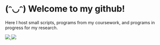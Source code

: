 # (ᵔ◡ᵔ) Welcome to my github!

Here I host small scripts, programs from my coursework, and programs in progress for my research.

<a href="https://github.com/dylansosa/GitHub-Language-Stats">
<img src="https://github.com/dylansosa/GitHub-Language-Stats/blob/master/generated/overview.svg#gh-dark-mode-only" />
<img src="https://github.com/dylansosa/GitHub-Language-Stats/blob/master/generated/languages.svg#gh-dark-mode-only" />
</a>

<!--
**dylansosa/dylansosa** is a ✨ _special_ ✨ repository because its `README.md` (this file) appears on your GitHub profile.

Here are some ideas to get you started:

- 🔭 I’m currently working on ...
- 🌱 I’m currently learning ...
- 👯 I’m looking to collaborate on ...
- 🤔 I’m looking for help with ...
- 💬 Ask me about ...
- 📫 How to reach me: ...
- 😄 Pronouns: ...
- ⚡ Fun fact: ...
-->
